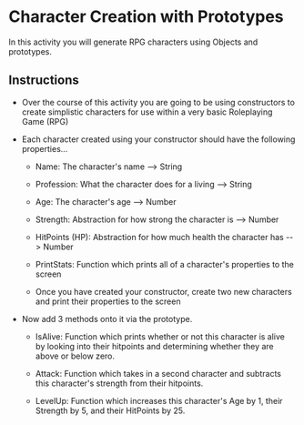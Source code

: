 # Character Creation with Prototypes

In this activity you will generate RPG characters using Objects and prototypes.

## Instructions

* Over the course of this activity you are going to be using constructors to create simplistic characters for use within a very basic Roleplaying Game (RPG)

* Each character created using your constructor should have the following properties...

  * Name: The character's name --> String

  * Profession: What the character does for a living --> String

  * Age: The character's age --> Number

  * Strength: Abstraction for how strong the character is --> Number

  * HitPoints (HP): Abstraction for how much health the character has --> Number

  * PrintStats: Function which prints all of a character's properties to the screen

  * Once you have created your constructor, create two new characters and print their properties to the screen

* Now add 3 methods onto it via the prototype.

  * IsAlive: Function which prints whether or not this character is alive by looking into their hitpoints and determining whether they are above or below zero.

  * Attack: Function which takes in a second character and subtracts this character's strength from their hitpoints.

  * LevelUp: Function which increases this character's Age by 1, their Strength by 5, and their HitPoints by 25.

